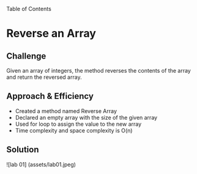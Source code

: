 Table of Contents

# Reverse an Array
<!-- Short summary or background information -->

## Challenge
Given an array of integers, the method reverses the contents of the array and return the reversed array.

## Approach & Efficiency
- Created a method named Reverse Array 
- Declared an empty array with the size of the given array
- Used for loop to assign the value to the new array
- Time complexity and space complexity is O(n)

## Solution
![lab 01] (assets/lab01.jpeg)
